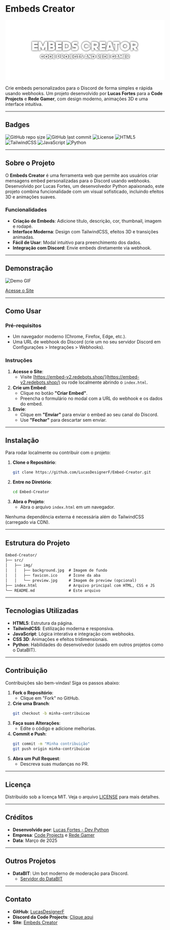 # Embeds Creator

![Embeds Creator Banner](src/img/banner.png) <!-- Substitua por uma imagem real, se tiver -->

Crie embeds personalizados para o Discord de forma simples e rápida usando webhooks. Um projeto desenvolvido por **Lucas Fortes** para a **Code Projects** e **Rede Gamer**, com design moderno, animações 3D e uma interface intuitiva.

---

## Badges

![GitHub repo size](https://img.shields.io/github/repo-size/LucasDesignerF/Embed-Creator?style=flat-square)
![GitHub last commit](https://img.shields.io/github/last-commit/LucasDesignerF/Embed-Creator?style=flat-square)
![License](https://img.shields.io/github/license/LucasDesignerF/Embed-Creator?style=flat-square)
![HTML5](https://img.shields.io/badge/HTML5-E34F26?style=flat-square&logo=html5&logoColor=white)
![TailwindCSS](https://img.shields.io/badge/TailwindCSS-38B2AC?style=flat-square&logo=tailwind-css&logoColor=white)
![JavaScript](https://img.shields.io/badge/JavaScript-F7DF1E?style=flat-square&logo=javascript&logoColor=black)
![Python](https://img.shields.io/badge/Python-3776AB?style=flat-square&logo=python&logoColor=white)

---

## Sobre o Projeto

O **Embeds Creator** é uma ferramenta web que permite aos usuários criar mensagens embed personalizadas para o Discord usando webhooks. Desenvolvido por Lucas Fortes, um desenvolvedor Python apaixonado, este projeto combina funcionalidade com um visual sofisticado, incluindo efeitos 3D e animações suaves.

### Funcionalidades
- **Criação de Embeds**: Adicione título, descrição, cor, thumbnail, imagem e rodapé.
- **Interface Moderna**: Design com TailwindCSS, efeitos 3D e transições animadas.
- **Fácil de Usar**: Modal intuitivo para preenchimento dos dados.
- **Integração com Discord**: Envie embeds diretamente via webhook.

---

## Demonstração

![Demo GIF](src/img/previa.gif) <!-- Adicione um GIF ou imagem real, se disponível -->

[Acesse o Site](https://embed-v2.redebots.shop/)

---

## Como Usar

### Pré-requisitos
- Um navegador moderno (Chrome, Firefox, Edge, etc.).
- Uma URL de webhook do Discord (crie um no seu servidor Discord em Configurações > Integrações > Webhooks).

### Instruções
1. **Acesse o Site**:
   - Visite [https://embed-v2.redebots.shop/](https://embed-v2.redebots.shop/) ou rode localmente abrindo o `index.html`.
2. **Crie um Embed**:
   - Clique no botão **"Criar Embed"**.
   - Preencha o formulário no modal com a URL do webhook e os dados do embed.
3. **Envie**:
   - Clique em **"Enviar"** para enviar o embed ao seu canal do Discord.
   - Use **"Fechar"** para descartar sem enviar.

---

## Instalação

Para rodar localmente ou contribuir com o projeto:

1. **Clone o Repositório**:
   ```bash
   git clone https://github.com/LucasDesignerF/Embed-Creator.git
   ```
2. **Entre no Diretório**:
   ```bash
   cd Embed-Creator
   ```
3. **Abra o Projeto**:
   - Abra o arquivo `index.html` em um navegador.

Nenhuma dependência externa é necessária além do TailwindCSS (carregado via CDN).

---

## Estrutura do Projeto

```
Embed-Creator/
├── src/
│   ├── img/
│   │   ├── background.jpg  # Imagem de fundo
│   │   ├── favicon.ico     # Ícone da aba
│   │   └── preview.jpg     # Imagem de preview (opcional)
├── index.html              # Arquivo principal com HTML, CSS e JS
└── README.md               # Este arquivo
```

---

## Tecnologias Utilizadas

- **HTML5**: Estrutura da página.
- **TailwindCSS**: Estilização moderna e responsiva.
- **JavaScript**: Lógica interativa e integração com webhooks.
- **CSS 3D**: Animações e efeitos tridimensionais.
- **Python**: Habilidades do desenvolvedor (usado em outros projetos como o DataBIT).

---

## Contribuição

Contribuições são bem-vindas! Siga os passos abaixo:

1. **Fork o Repositório**:
   - Clique em "Fork" no GitHub.
2. **Crie uma Branch**:
   ```bash
   git checkout -b minha-contribuicao
   ```
3. **Faça suas Alterações**:
   - Edite o código e adicione melhorias.
4. **Commit e Push**:
   ```bash
   git commit -m "Minha contribuição"
   git push origin minha-contribuicao
   ```
5. **Abra um Pull Request**:
   - Descreva suas mudanças no PR.

---

## Licença

Distribuído sob a licença MIT. Veja o arquivo [LICENSE](LICENSE) para mais detalhes.

---

## Créditos

- **Desenvolvido por**: [Lucas Fortes - Dev Python](https://github.com/LucasDesignerF)
- **Empresa**: [Code Projects](https://discord.gg/x74fnzcz2S) e [Rede Gamer](https://discord.gg/x74fnzcz2S)
- **Data**: Março de 2025

---

## Outros Projetos

- **DataBIT**: Um bot moderno de moderação para Discord.
  - [Servidor do DataBIT](https://discord.gg/AhcHfUpNeM)

---

## Contato

- **GitHub**: [LucasDesignerF](https://github.com/LucasDesignerF)
- **Discord da Code Projects**: [Clique aqui](https://discord.gg/x74fnzcz2S)
- **Site**: [Embeds Creator](https://embed-v2.redebots.shop/)
